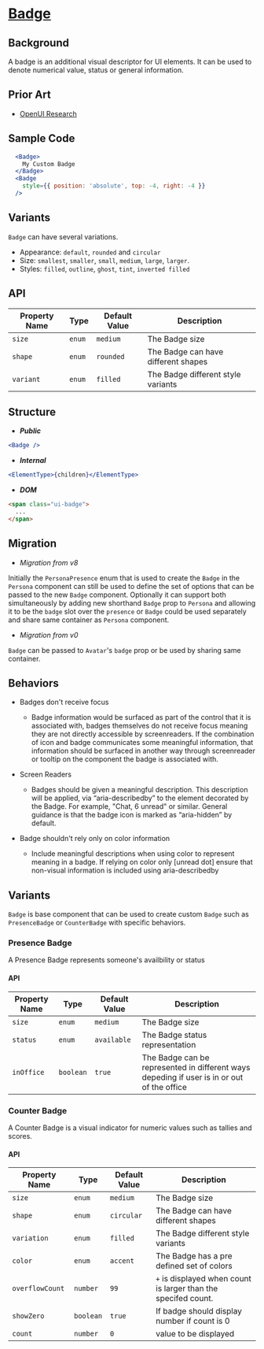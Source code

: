 # [Badge](https://github.com/microsoft/fluentui/issues/16925)

## Background

A badge is an additional visual descriptor for UI elements. It can be used to denote numerical value, status or general information.

## Prior Art

- [OpenUI Research](https://open-ui.org/components/badge.research)

## Sample Code

```jsx
  <Badge>
    My Custom Badge
  </Badge>
  <Badge
    style={{ position: 'absolute', top: -4, right: -4 }}
  />
```

## Variants

`Badge` can have several variations.

- Appearance: `default`, `rounded` and `circular`
- Size: `smallest`, `smaller`, `small`, `medium`, `large`, `larger`.
- Styles: `filled`, `outline`, `ghost`, `tint`, `inverted filled`

## API

| Property Name | Type   | Default Value | Description                         |
| ------------- | ------ | ------------- | ----------------------------------- |
| `size`        | `enum` | `medium`      | The Badge size                      |
| `shape`       | `enum` | `rounded`     | The Badge can have different shapes |
| `variant`     | `enum` | `filled`      | The Badge different style variants  |

## Structure

- _**Public**_

```jsx
<Badge />
```

- _**Internal**_

```jsx
<ElementType>{children}</ElementType>
```

- _**DOM**_

```html
<span class="ui-badge">
  ...
</span>
```

## Migration

- _Migration from v8_

Initially the `PersonaPresence` enum that is used to create the `Badge` in the `Persona` component can still be used to define the set of options that can be passed to the new `Badge` component.
Optionally it can support both simultaneously by adding new shorthand `Badge` prop to `Persona` and allowing it to be the `badge` slot over the `presence` or `Badge` could be used separately and share same container as
`Persona` component.

- _Migration from v0_

`Badge` can be passed to `Avatar`'s `badge` prop or be used by sharing same container.

## Behaviors

- Badges don't receive focus

  - Badge information would be surfaced as part of the control that it is associated with, badges themselves do not receive focus meaning they are not directly accessible by screenreaders.
    If the combination of icon and badge communicates some meaningful information, that information should be surfaced in another way through screenreader or tooltip on the component the badge is associated with.

- Screen Readers

  - Badges should be given a meaningful description. This description will be applied, via “aria-describedby” to the element decorated by the Badge. For example, "Chat, 6 unread" or similar.
    General guidance is that the badge icon is marked as “aria-hidden” by default.

- Badge shouldn't rely only on color information

  - Include meaningful descriptions when using color to represent meaning in a badge. If relying on color only [unread dot] ensure that non-visual information is included using aria-describedby

## Variants

`Badge` is base component that can be used to create custom `Badge` such as `PresenceBadge` or `CounterBadge` with specific behaviors.

### Presence Badge

A Presence Badge represents someone's availbility or status

#### API

| Property Name | Type      | Default Value | Description                                                                                |
| ------------- | --------- | ------------- | ------------------------------------------------------------------------------------------ |
| `size`        | `enum`    | `medium`      | The Badge size                                                                             |
| `status`      | `enum`    | `available`   | The Badge status representation                                                            |
| `inOffice`    | `boolean` | `true`        | The Badge can be represented in different ways depeding if user is in or out of the office |

### Counter Badge

A Counter Badge is a visual indicator for numeric values such as tallies and scores.

#### API

| Property Name   | Type      | Default Value | Description                                                    |
| --------------- | --------- | ------------- | -------------------------------------------------------------- |
| `size`          | `enum`    | `medium`      | The Badge size                                                 |
| `shape`         | `enum`    | `circular`    | The Badge can have different shapes                            |
| `variation`     | `enum`    | `filled`      | The Badge different style variants                             |
| `color`         | `enum`    | `accent`      | The Badge has a pre defined set of colors                      |
| `overflowCount` | `number`  | `99`          | `+` is displayed when count is larger than the specifed count. |
| `showZero`      | `boolean` | `true`        | If badge should display number if count is 0                   |
| `count`         | `number`  | `0`           | value to be displayed                                          |
